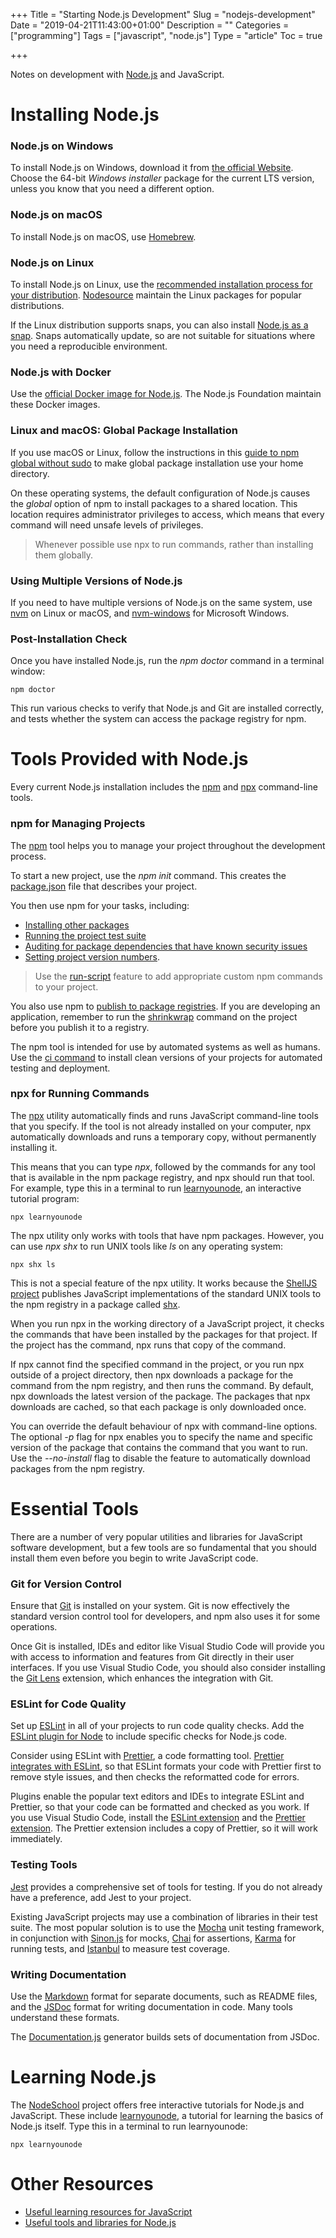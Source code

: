 +++
Title = "Starting Node.js Development"
Slug = "nodejs-development"
Date = "2019-04-21T11:43:00+01:00"
Description = ""
Categories = ["programming"]
Tags = ["javascript", "node.js"]
Type = "article"
Toc = true

+++

Notes on development with [Node.js](https://nodejs.org) and JavaScript.

<!--more-->

# Installing Node.js

### Node.js on Windows

To install Node.js on Windows, download it from
[the official Website](https://nodejs.org). Choose the 64-bit _Windows installer_
package for the current LTS version, unless you know that you need a different option.

### Node.js on macOS

To install Node.js on macOS, use [Homebrew](http://brew.sh/).

### Node.js on Linux

To install Node.js on Linux, use the
[recommended installation process for your distribution](https://nodejs.org/en/download/package-manager/). [Nodesource](https://nodesource.com/) maintain the Linux packages for popular distributions.

If the Linux distribution supports snaps, you can also install
[Node.js as a snap](https://nodesource.com/blog/announcing-node-js-snap-linux-users/).
Snaps automatically update, so are not suitable for situations where you need a
reproducible environment.

### Node.js with Docker

Use the [official Docker image for Node.js](https://hub.docker.com/_/node/). The Node.js Foundation maintain these Docker images.

### Linux and macOS: Global Package Installation

If you use macOS or Linux, follow the instructions in this [guide to npm global without sudo](https://github.com/sindresorhus/guides/blob/master/npm-global-without-sudo.md) to make global package installation use your home directory.

On these operating systems, the default configuration of Node.js causes the _global_ option of npm to install packages to a shared location. This location requires administrator privileges to access, which means that every command will need unsafe levels of privileges.

> Whenever possible use npx to run commands, rather than installing them globally.

### Using Multiple Versions of Node.js

If you need to have multiple versions of Node.js on the same system, use [nvm](https://github.com/creationix/nvm) on Linux or macOS, and [nvm-windows](https://github.com/coreybutler/nvm-windows) for Microsoft Windows.

### Post-Installation Check

Once you have installed Node.js, run the _npm doctor_ command in a terminal window:

    npm doctor

This run various checks to verify that Node.js and Git are installed correctly, and tests whether the system can access the package registry for npm.

# Tools Provided with Node.js

Every current Node.js installation includes the [npm](https://docs.npmjs.com/cli/npm) and [npx](https://www.npmjs.com/package/npx) command-line tools.

### npm for Managing Projects

The [npm](https://docs.npmjs.com/cli/npm) tool helps you to manage your project throughout the development process.

To start a new project, use the _npm init_ command. This creates the [package.json](https://docs.npmjs.com/files/package.json.html) file that describes your project.

You then use npm for your tasks, including:

- [Installing other packages](https://docs.npmjs.com/cli/install.html)
- [Running the project test suite](https://docs.npmjs.com/cli/test.html)
- [Auditing for package dependencies that have known security issues](https://docs.npmjs.com/cli/audit.html)
- [Setting project version numbers](https://docs.npmjs.com/cli/version.html).

> Use the [run-script](https://docs.npmjs.com/cli/run-script) feature to add appropriate custom npm commands to your project.

You also use npm to [publish to package registries](https://docs.npmjs.com/cli/publish.html). If you are developing an application, remember to run the [shrinkwrap](https://docs.npmjs.com/cli/shrinkwrap) command on the project before you publish it to a registry.

The npm tool is intended for use by automated systems as well as humans. Use the [ci command](https://docs.npmjs.com/cli/ci.html) to install clean versions of your projects for automated testing and deployment.

### npx for Running Commands

The [npx](https://www.npmjs.com/package/npx) utility automatically finds and runs JavaScript command-line tools that you specify. If the tool is not already installed on your computer, npx automatically downloads and runs a temporary copy, without permanently installing it.

This means that you can type _npx_, followed by the commands for any tool that is available in the npm package registry, and npx should run that tool. For example, type this in a terminal to run [learnyounode](https://github.com/workshopper/learnyounode), an interactive tutorial program:

    npx learnyounode

The npx utility only works with tools that have npm packages. However, you can use _npx shx_ to run UNIX tools like _ls_ on any operating system:

    npx shx ls

This is not a special feature of the npx utility. It works because the [ShellJS project](https://documentup.com/shelljs/shelljs) publishes JavaScript implementations of the standard UNIX tools to the npm registry in a package called [shx](https://www.npmjs.com/package/shx).

When you run npx in the working directory of a JavaScript project, it checks the commands that have been installed by the packages for that project. If the project has the command, npx runs that copy of the command.

If npx cannot find the specified command in the project, or you run npx outside of a project directory, then npx downloads a package for the command from the npm registry, and then runs the command. By default, npx downloads the latest version of the package. The packages that npx downloads are cached, so that each package is only downloaded once.

You can override the default behaviour of npx with command-line options. The optional _-p_ flag for npx enables you to specify the name and specific version of the package that contains the command that you want to run. Use the _--no-install_ flag to disable the feature to automatically download packages from the npm registry.

# Essential Tools

There are a number of very popular utilities and libraries for JavaScript software
development, but a few tools are so fundamental that you should install them even before
you begin to write JavaScript code.

### Git for Version Control

Ensure that [Git](http://git-scm.com/) is installed on your system. Git is now effectively the standard version control tool for developers, and npm also uses it for some operations.

Once Git is installed, IDEs and editor like Visual Studio Code will provide you with access to information
and features from Git directly in their user interfaces. If you use Visual Studio Code,
you should also consider installing the
[Git Lens](https://marketplace.visualstudio.com/items?itemName=eamodio.gitlens)
extension, which enhances the integration with Git.

### ESLint for Code Quality

Set up [ESLint](http://eslint.org/) in all of your projects to run code quality checks. Add the [ESLint plugin for Node](https://www.npmjs.com/package/eslint-plugin-node) to include specific checks for Node.js code.

Consider using ESLint with [Prettier](https://prettier.io/), a code formatting tool. [Prettier integrates with ESLint](https://prettier.io/docs/en/eslint.html), so that ESLint formats your code with Prettier first to remove style issues, and then checks the reformatted code for errors.

Plugins enable the popular text editors and IDEs to integrate ESLint and Prettier, so
that your code can be formatted and checked as you work. If you use Visual Studio Code, install the [ESLint extension](https://marketplace.visualstudio.com/items?itemName=dbaeumer.vscode-eslint) and the [Prettier extension](https://marketplace.visualstudio.com/items?itemName=esbenp.prettier-vscode). The Prettier extension includes a copy of Prettier, so it will work immediately.

### Testing Tools

[Jest](https://facebook.github.io/jest/) provides a comprehensive set of tools for
testing. If you do not already have a preference, add Jest to your project.

Existing JavaScript projects may use a combination of libraries in their test suite. The
most popular solution is to use the [Mocha](https://mochajs.org/) unit testing
framework, in conjunction with [Sinon.js](http://sinonjs.org/) for mocks,
[Chai](http://www.chaijs.com/) for assertions, [Karma](https://karma-runner.github.io)
for running tests, and [Istanbul](https://istanbul.js.org/) to measure test coverage.

### Writing Documentation

Use the [Markdown](https://commonmark.org/) format for separate documents, such as README files, and the [JSDoc](http://usejsdoc.org/) format for writing documentation in code. Many tools understand these formats.

The [Documentation.js](http://documentation.js.org/) generator builds sets of documentation from JSDoc.

# Learning Node.js

The [NodeSchool](http://nodeschool.io/) project offers free interactive tutorials for Node.js and JavaScript. These include [learnyounode](https://github.com/workshopper/learnyounode), a tutorial for learning the basics of Node.js itself. Type this in a terminal to run learnyounode:

    npx learnyounode

# Other Resources

- [Useful learning resources for JavaScript](https://www.stuartellis.name/articles/javascript-learning-resources)
- [Useful tools and libraries for Node.js](https://www.stuartellis.name/articles/nodejs-toolbox)
